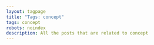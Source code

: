 ```yaml
---
layout: tagpage
title: "Tags: concept"
tags: concept
robots: noindex
description: All the posts that are related to concept
---
```

